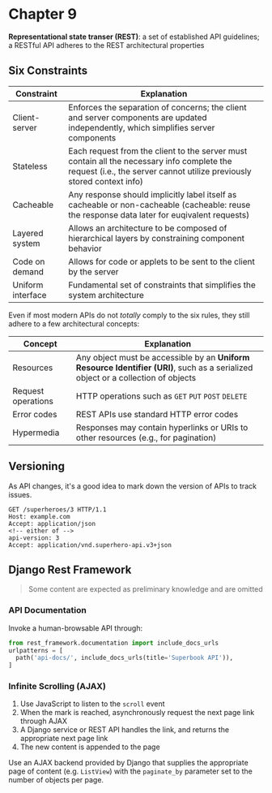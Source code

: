 # Chapter 9

**Representational state transer (REST)**: a set of established API guidelines; a RESTful API adheres to the REST architectural properties

## Six Constraints

| Constraint        | Explanation                                                                                                                                                          |
| ----------------- | -------------------------------------------------------------------------------------------------------------------------------------------------------------------- |
| Client-server     | Enforces the separation of concerns; the client and server components are updated independently, which simplifies server components                                  |
| Stateless         | Each request from the client to the server must contain all the necessary info complete the request (i.e., the server cannot utilize previously stored context info) |
| Cacheable         | Any response should implicitly label itself as cacheable or non-cacheable (cacheable: reuse the response data later for euqivalent requests)                         |
| Layered system    | Allows an architecture to be composed of hierarchical layers by constraining component behavior                                                                      |
| Code on demand    | Allows for code or applets to be sent to the client by the server                                                                                                    |
| Uniform interface | Fundamental set of constraints that simplifies the system architecture                                                                                               |

Even if most modern APIs do not _totally_ comply to the six rules, they still adhere to a few architectural concepts:

| Concept            | Explanation                                                                                                                       |
| ------------------ | --------------------------------------------------------------------------------------------------------------------------------- |
| Resources          | Any object must be accessible by an **Uniform Resource Identifier (URI)**, such as a serialized object or a collection of objects |
| Request operations | HTTP operations such as `GET` `PUT` `POST` `DELETE`                                                                               |
| Error codes        | REST APIs use standard HTTP error codes                                                                                           |
| Hypermedia         | Responses may contain hyperlinks or URIs to other resources (e.g., for pagination)                                                |

## Versioning

As API changes, it's a good idea to mark down the version of APIs to track issues.

```
GET /superheroes/3 HTTP/1.1
Host: example.com
Accept: application/json
<!-- either of -->
api-version: 3
Accept: application/vnd.superhero-api.v3+json
```

## Django Rest Framework

> Some content are expected as preliminary knowledge and are omitted

### API Documentation

Invoke a human-browsable API through:

```python
from rest_framework.documentation import include_docs_urls
urlpatterns = [
  path('api-docs/', include_docs_urls(title='Superbook API')),
]
```

### Infinite Scrolling (AJAX)

1. Use JavaScript to listen to the `scroll` event
2. When the mark is reached, asynchronously request the next page link through AJAX
3. A Django service or REST API handles the link, and returns the appropriate next page link
4. The new content is appended to the page

Use an AJAX backend provided by Django that supplies the appropriate page of content (e.g. `ListView`) with the `paginate_by` parameter set to the number of objects per page.
